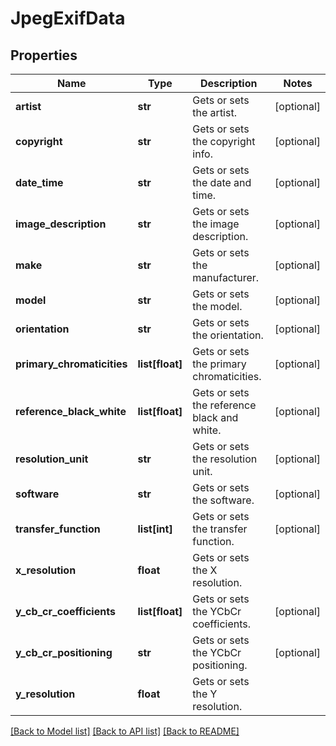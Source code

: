 # JpegExifData

## Properties
Name | Type | Description | Notes
------------ | ------------- | ------------- | -------------
**artist** | **str** | Gets or sets the artist. | [optional] 
**copyright** | **str** | Gets or sets the copyright info. | [optional] 
**date_time** | **str** | Gets or sets the date and time. | [optional] 
**image_description** | **str** | Gets or sets the image description. | [optional] 
**make** | **str** | Gets or sets the manufacturer. | [optional] 
**model** | **str** | Gets or sets the model. | [optional] 
**orientation** | **str** | Gets or sets the orientation. | [optional] 
**primary_chromaticities** | **list[float]** | Gets or sets the primary chromaticities. | [optional] 
**reference_black_white** | **list[float]** | Gets or sets the reference black and white. | [optional] 
**resolution_unit** | **str** | Gets or sets the resolution unit. | [optional] 
**software** | **str** | Gets or sets the software. | [optional] 
**transfer_function** | **list[int]** | Gets or sets the transfer function. | [optional] 
**x_resolution** | **float** | Gets or sets the X resolution. | 
**y_cb_cr_coefficients** | **list[float]** | Gets or sets the YCbCr coefficients. | [optional] 
**y_cb_cr_positioning** | **str** | Gets or sets the YCbCr positioning. | [optional] 
**y_resolution** | **float** | Gets or sets the Y resolution. | 

[[Back to Model list]](../README.md#documentation-for-models) [[Back to API list]](../README.md#documentation-for-api-endpoints) [[Back to README]](../README.md)


